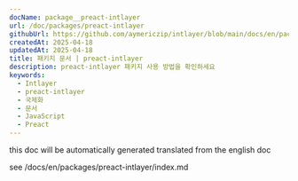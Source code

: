```yaml
---
docName: package__preact-intlayer
url: /doc/packages/preact-intlayer
githubUrl: https://github.com/aymericzip/intlayer/blob/main/docs/en/packages/preact-intlayer/index.md
createdAt: 2025-04-18
updatedAt: 2025-04-18
title: 패키지 문서 | preact-intlayer
description: preact-intlayer 패키지 사용 방법을 확인하세요
keywords:
  - Intlayer
  - preact-intlayer
  - 국제화
  - 문서
  - JavaScript
  - Preact
---
```


this doc will be automatically generated translated from the english doc

see /docs/en/packages/preact-intlayer/index.md
